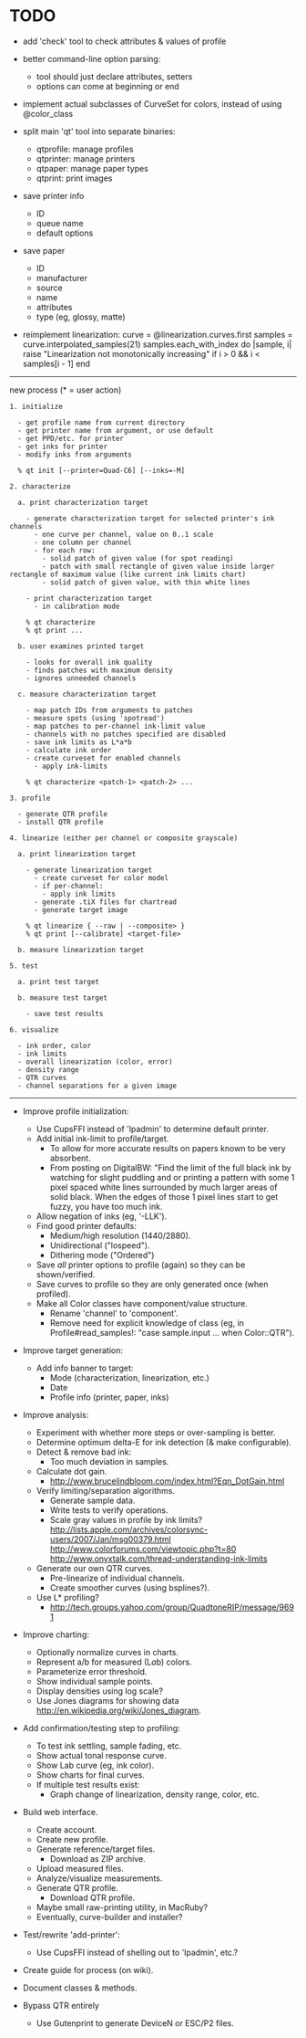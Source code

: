 # TODO

  - add 'check' tool to check attributes & values of profile

  - better command-line option parsing:
    - tool should just declare attributes, setters
    - options can come at beginning or end

  - implement actual subclasses of CurveSet for colors, instead of using @color_class

  - split main 'qt' tool into separate binaries:
    - qtprofile: manage profiles
    - qtprinter: manage printers
    - qtpaper: manage paper types
    - qtprint: print images

  - save printer info
    - ID
    - queue name
    - default options

  - save paper
    - ID
    - manufacturer
    - source
    - name
    - attributes
    - type (eg, glossy, matte)

  - reimplement linearization:
      curve = @linearization.curves.first
      samples = curve.interpolated_samples(21)
      samples.each_with_index do |sample, i|
        raise "Linearization not monotonically increasing" if i > 0 && i < samples[i - 1]
      end

***

  new process (* = user action)

    1. initialize

      - get profile name from current directory
      - get printer name from argument, or use default
      - get PPD/etc. for printer
      - get inks for printer
      - modify inks from arguments

      % qt init [--printer=Quad-C6] [--inks=-M]

    2. characterize

      a. print characterization target

        - generate characterization target for selected printer's ink channels
          - one curve per channel, value on 0..1 scale
          - one column per channel
          - for each row:
            - solid patch of given value (for spot reading)
            - patch with small rectangle of given value inside larger rectangle of maximum value (like current ink limits chart)
            - solid patch of given value, with thin white lines

        - print characterization target
          - in calibration mode

        % qt characterize
        % qt print ...

      b. user examines printed target

        - looks for overall ink quality
        - finds patches with maximum density
        - ignores unneeded channels

      c. measure characterization target

        - map patch IDs from arguments to patches
        - measure spots (using 'spotread')
        - map patches to per-channel ink-limit value
        - channels with no patches specified are disabled
        - save ink limits as L*a*b
        - calculate ink order
        - create curveset for enabled channels
          - apply ink-limits

        % qt characterize <patch-1> <patch-2> ...

    3. profile

      - generate QTR profile
      - install QTR profile

    4. linearize (either per channel or composite grayscale)

      a. print linearization target

        - generate linearization target
          - create curveset for color model
          - if per-channel:
            - apply ink limits
          - generate .tiX files for chartread
          - generate target image

        % qt linearize { --raw | --composite> }
        % qt print [--calibrate] <target-file>

      b. measure linearization target

    5. test

      a. print test target

      b. measure test target

        - save test results

    6. visualize

      - ink order, color
      - ink limits
      - overall linearization (color, error)
      - density range
      - QTR curves
      - channel separations for a given image

***

- Improve profile initialization:
  - Use CupsFFI instead of 'lpadmin' to determine default printer.
  - Add initial ink-limit to profile/target.
    - To allow for more accurate results on papers known to be very absorbent.
    - From posting on DigitalBW: "Find the limit of the full black ink by watching for
      slight puddling and or printing a pattern with some 1 pixel spaced white lines
      surrounded by much larger areas of solid black. When the edges of those 1 pixel
      lines start to get fuzzy, you have too much ink.
  - Allow negation of inks (eg, '-LLK').
  - Find good printer defaults:
    - Medium/high resolution (1440/2880).
    - Unidirectional ("lospeed").
    - Dithering mode ("Ordered")
  - Save *all* printer options to profile (again) so they can be shown/verified.
  - Save curves to profile so they are only generated once (when profiled).
  - Make all Color classes have component/value structure.
    - Rename 'channel' to 'component'.
    - Remove need for explicit knowledge of class (eg, in Profile#read_samples!: "case sample.input ... when Color::QTR").

- Improve target generation:
  - Add info banner to target:
    - Mode (characterization, linearization, etc.)
    - Date
    - Profile info (printer, paper, inks)

- Improve analysis:
  - Experiment with whether more steps or over-sampling is better.
  - Determine optimum delta-E for ink detection (& make configurable).
  - Detect & remove bad ink:
    - Too much deviation in samples.
  - Calculate dot gain.
    - http://www.brucelindbloom.com/index.html?Eqn_DotGain.html
  - Verify limiting/separation algorithms.
    - Generate sample data.
    - Write tests to verify operations.
    - Scale gray values in profile by ink limits?
        http://lists.apple.com/archives/colorsync-users/2007/Jan/msg00379.html
        http://www.colorforums.com/viewtopic.php?t=80
        http://www.onyxtalk.com/thread-understanding-ink-limits
  - Generate our own QTR curves.
    - Pre-linearize of individual channels.
    - Create smoother curves (using bsplines?).
  - Use L* profiling?
    - http://tech.groups.yahoo.com/group/QuadtoneRIP/message/9691

- Improve charting:
  - Optionally normalize curves in charts.
  - Represent a/b for measured (L*a*b) colors.
  - Parameterize error threshold.
  - Show individual sample points.
  - Display densities using log scale?
  - Use Jones diagrams for showing data <http://en.wikipedia.org/wiki/Jones_diagram>.

- Add confirmation/testing step to profiling:
  - To test ink settling, sample fading, etc.
  - Show actual tonal response curve.
  - Show Lab curve (eg, ink color).
  - Show charts for final curves.
  - If multiple test results exist:
    - Graph change of linearization, density range, color, etc.

- Build web interface.
  - Create account.
  - Create new profile.
  - Generate reference/target files.
    - Download as ZIP archive.
  - Upload measured files.
  - Analyze/visualize measurements.
  - Generate QTR profile.
    - Download QTR profile.
  - Maybe small raw-printing utility, in MacRuby?
  - Eventually, curve-builder and installer?

- Test/rewrite 'add-printer':
  - Use CupsFFI instead of shelling out to 'lpadmin', etc.?

- Create guide for process (on wiki).

- Document classes & methods.

- Bypass QTR entirely
  - Use Gutenprint to generate DeviceN or ESC/P2 files.